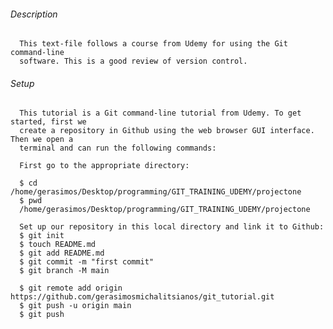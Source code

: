 ###### Description

      This text-file follows a course from Udemy for using the Git command-line
      software. This is a good review of version control. 


###### Setup

      This tutorial is a Git command-line tutorial from Udemy. To get started, first we
      create a repository in Github using the web browser GUI interface. Then we open a 
      terminal and can run the following commands:

      First go to the appropriate directory:

      $ cd /home/gerasimos/Desktop/programming/GIT_TRAINING_UDEMY/projectone
      $ pwd
      /home/gerasimos/Desktop/programming/GIT_TRAINING_UDEMY/projectone

      Set up our repository in this local directory and link it to Github:
      $ git init
      $ touch README.md
      $ git add README.md
      $ git commit -m "first commit"
      $ git branch -M main
        
      $ git remote add origin https://github.com/gerasimosmichalitsianos/git_tutorial.git
      $ git push -u origin main
      $ git push

